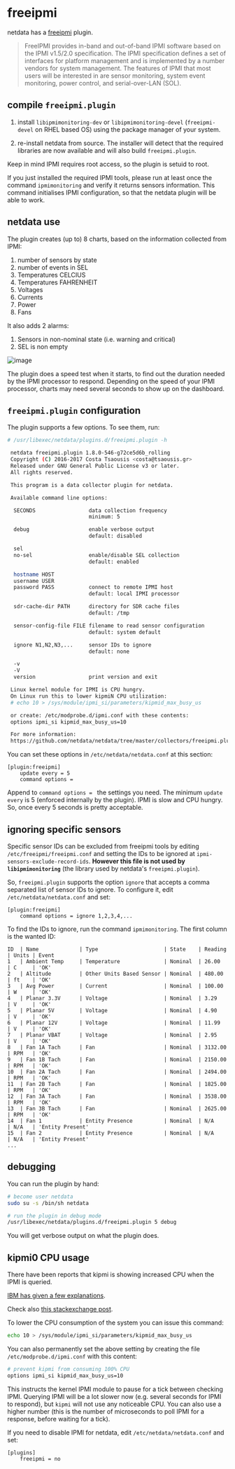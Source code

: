 # freeipmi

netdata has a [freeipmi](https://www.gnu.org/software/freeipmi/) plugin.

> FreeIPMI provides in-band and out-of-band IPMI software based on the IPMI v1.5/2.0 specification. The IPMI specification defines a set of interfaces for platform management and is implemented by a number vendors for system management. The features of IPMI that most users will be interested in are sensor monitoring, system event monitoring, power control, and serial-over-LAN (SOL).

## compile `freeipmi.plugin`

1. install `libipmimonitoring-dev` or `libipmimonitoring-devel` (`freeipmi-devel` on RHEL based OS) using the package manager of your system.

2. re-install netdata from source. The installer will detect that the required libraries are now available and will also build `freeipmi.plugin`.

Keep in mind IPMI requires root access, so the plugin is setuid to root.

If you just installed the required IPMI tools, please run at least once the command `ipmimonitoring` and verify it returns sensors information. This command initialises IPMI configuration, so that the netdata plugin will be able to work.

## netdata use

The plugin creates (up to) 8 charts, based on the information collected from IPMI:

1. number of sensors by state
2. number of events in SEL
3. Temperatures CELCIUS
4. Temperatures FAHRENHEIT
5. Voltages
6. Currents
7. Power
8. Fans


It also adds 2 alarms:

1. Sensors in non-nominal state (i.e. warning and critical)
2. SEL is non empty

![image](https://cloud.githubusercontent.com/assets/2662304/23674138/88926a20-037d-11e7-89c0-20e74ee10cd1.png)

The plugin does a speed test when it starts, to find out the duration needed by the IPMI processor to respond. Depending on the speed of your IPMI processor, charts may need several seconds to show up on the dashboard.

## `freeipmi.plugin` configuration

The plugin supports a few options. To see them, run:

```sh
# /usr/libexec/netdata/plugins.d/freeipmi.plugin -h

 netdata freeipmi.plugin 1.8.0-546-g72ce5d6b_rolling
 Copyright (C) 2016-2017 Costa Tsaousis <costa@tsaousis.gr>
 Released under GNU General Public License v3 or later.
 All rights reserved.

 This program is a data collector plugin for netdata.

 Available command line options:

  SECONDS                 data collection frequency
                          minimum: 5

  debug                   enable verbose output
                          default: disabled

  sel
  no-sel                  enable/disable SEL collection
                          default: enabled

  hostname HOST
  username USER
  password PASS           connect to remote IPMI host
                          default: local IPMI processor

  sdr-cache-dir PATH      directory for SDR cache files
                          default: /tmp

  sensor-config-file FILE filename to read sensor configuration
                          default: system default

  ignore N1,N2,N3,...     sensor IDs to ignore
                          default: none

  -v
  -V
  version                 print version and exit

 Linux kernel module for IPMI is CPU hungry.
 On Linux run this to lower kipmiN CPU utilization:
 # echo 10 > /sys/module/ipmi_si/parameters/kipmid_max_busy_us

 or create: /etc/modprobe.d/ipmi.conf with these contents:
 options ipmi_si kipmid_max_busy_us=10

 For more information:
 https://github.com/netdata/netdata/tree/master/collectors/freeipmi.plugin

```

You can set these options in `/etc/netdata/netdata.conf` at this section:

```
[plugin:freeipmi]
	update every = 5
	command options = 
```

Append to `command options = ` the settings you need. The minimum `update every` is 5 (enforced internally by the plugin). IPMI is slow and CPU hungry. So, once every 5 seconds is pretty acceptable.

## ignoring specific sensors

Specific sensor IDs can be excluded from freeipmi tools by editing `/etc/freeipmi/freeipmi.conf` and setting the IDs to be ignored at `ipmi-sensors-exclude-record-ids`. **However this file is not used by `libipmimonitoring`** (the library used by netdata's `freeipmi.plugin`).

So, `freeipmi.plugin` supports the option `ignore` that accepts a comma separated list of sensor IDs to ignore. To configure it, edit `/etc/netdata/netdata.conf` and set:

```
[plugin:freeipmi]
	command options = ignore 1,2,3,4,...
```

To find the IDs to ignore, run the command `ipmimonitoring`. The first column is the wanted ID:

```
ID  | Name             | Type                     | State    | Reading    | Units | Event
1   | Ambient Temp     | Temperature              | Nominal  | 26.00      | C     | 'OK'
2   | Altitude         | Other Units Based Sensor | Nominal  | 480.00     | ft    | 'OK'
3   | Avg Power        | Current                  | Nominal  | 100.00     | W     | 'OK'
4   | Planar 3.3V      | Voltage                  | Nominal  | 3.29       | V     | 'OK'
5   | Planar 5V        | Voltage                  | Nominal  | 4.90       | V     | 'OK'
6   | Planar 12V       | Voltage                  | Nominal  | 11.99      | V     | 'OK'
7   | Planar VBAT      | Voltage                  | Nominal  | 2.95       | V     | 'OK'
8   | Fan 1A Tach      | Fan                      | Nominal  | 3132.00    | RPM   | 'OK'
9   | Fan 1B Tach      | Fan                      | Nominal  | 2150.00    | RPM   | 'OK'
10  | Fan 2A Tach      | Fan                      | Nominal  | 2494.00    | RPM   | 'OK'
11  | Fan 2B Tach      | Fan                      | Nominal  | 1825.00    | RPM   | 'OK'
12  | Fan 3A Tach      | Fan                      | Nominal  | 3538.00    | RPM   | 'OK'
13  | Fan 3B Tach      | Fan                      | Nominal  | 2625.00    | RPM   | 'OK'
14  | Fan 1            | Entity Presence          | Nominal  | N/A        | N/A   | 'Entity Present'
15  | Fan 2            | Entity Presence          | Nominal  | N/A        | N/A   | 'Entity Present'
...
```


## debugging

You can run the plugin by hand:

```sh
# become user netdata
sudo su -s /bin/sh netdata

# run the plugin in debug mode
/usr/libexec/netdata/plugins.d/freeipmi.plugin 5 debug
```

You will get verbose output on what the plugin does.

## kipmi0 CPU usage

There have been reports that kipmi is showing increased CPU when the IPMI is queried.

[IBM has given a few explanations](http://www-01.ibm.com/support/docview.wss?uid=nas7d580df3d15874988862575fa0050f604).

Check also [this stackexchange post](http://unix.stackexchange.com/questions/74900/kipmi0-eating-up-to-99-8-cpu-on-centos-6-4).

To lower the CPU consumption of the system you can issue this command:

```sh
echo 10 > /sys/module/ipmi_si/parameters/kipmid_max_busy_us
```

You can also permanently set the above setting by creating the file `/etc/modprobe.d/ipmi.conf` with this content:

```sh
# prevent kipmi from consuming 100% CPU
options ipmi_si kipmid_max_busy_us=10
```

This instructs the kernel IPMI module to pause for a tick between checking IPMI. Querying IPMI will be a lot slower now (e.g. several seconds for IPMI to respond), but `kipmi` will not use any noticeable CPU. You can also use a higher number (this is the number of microseconds to poll IPMI for a response, before waiting for a tick).

If you need to disable IPMI for netdata, edit `/etc/netdata/netdata.conf` and set:

```
[plugins]
    freeipmi = no
```
